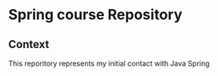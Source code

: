 # Spring course Repository

## Context
This reporitory represents my initial contact with Java Spring
